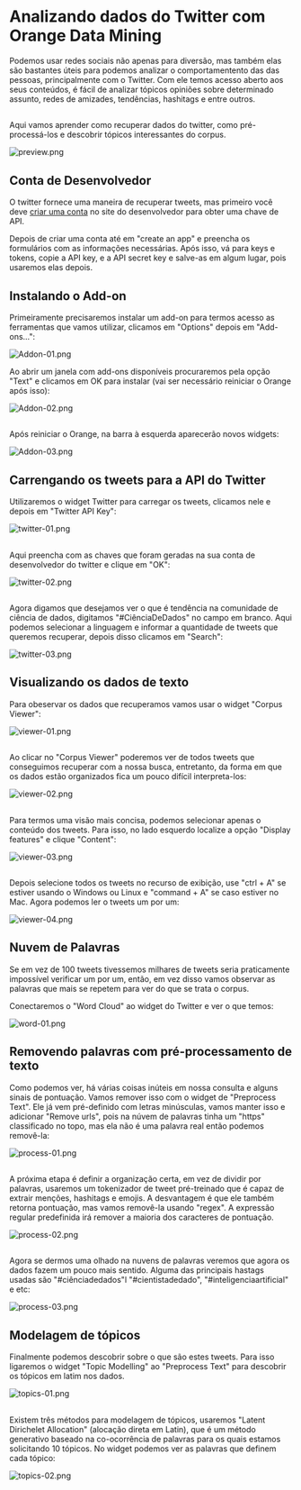 # Analizando dados do Twitter com Orange Data Mining

Podemos usar redes sociais não apenas para diversão, mas também elas são bastantes úteis para podemos analizar o comportamentento das das pessoas, principalmente com o Twitter. Com ele temos acesso aberto aos seus conteúdos, é fácil de analizar tópicos opiniões sobre determinado assunto, redes de amizades, tendências, hashitags e entre outros. 
##
Aqui vamos aprender como recuperar dados do twitter, como pré-processá-los e descobrir tópicos interessantes do corpus.

![preview.png](https://github.com/ciencia-de-dados-pratica/GEAM-basico/blob/master/2021/Igor%20-%20Analizando%20dados%20do%20Twitter/Imagens/preview.png)

## Conta de Desenvolvedor
O twitter fornece uma maneira de recuperar tweets, mas primeiro você deve [criar uma conta](https://developer.twitter.com/en/apps) no site do desenvolvedor para obter uma chave de API.

Depois de criar uma conta até em "create an app" e preencha os formulários com as informações necessárias.
Após isso, vá para keys e tokens, copie a API key, e a API secret key e salve-as em algum lugar, pois usaremos elas depois.

## Instalando o Add-on
Primeiramente precisaremos instalar um add-on para termos acesso as ferramentas que vamos utilizar, clicamos em "Options" depois em "Add-ons...":

![Addon-01.png](https://github.com/ciencia-de-dados-pratica/GEAM-basico/blob/master/2021/Igor%20-%20Analizando%20dados%20do%20Twitter/Imagens/Addon-01.png)


Ao abrir um janela com add-ons disponíveis procuraremos pela opção "Text" e clicamos em OK para instalar (vai ser necessário reiniciar o Orange após isso):

![Addon-02.png](https://github.com/ciencia-de-dados-pratica/GEAM-basico/blob/master/2021/Igor%20-%20Analizando%20dados%20do%20Twitter/Imagens/Addon-02.png)

## 
Após reiniciar o Orange, na barra à esquerda aparecerão novos widgets:

![Addon-03.png](https://github.com/ciencia-de-dados-pratica/GEAM-basico/blob/master/2021/Igor%20-%20Analizando%20dados%20do%20Twitter/Imagens/Addon-03.png)


## Carrengando os tweets para a API do Twitter
Utilizaremos o widget Twitter para carregar os tweets, clicamos nele e depois em "Twitter API Key":

![twitter-01.png](https://github.com/ciencia-de-dados-pratica/GEAM-basico/blob/master/2021/Igor%20-%20Analizando%20dados%20do%20Twitter/Imagens/twitter-01.png)

##
Aqui preencha com as chaves que foram geradas na sua conta de desenvolvedor do twitter e clique em "OK":

![twitter-02.png](https://github.com/ciencia-de-dados-pratica/GEAM-basico/blob/master/2021/Igor%20-%20Analizando%20dados%20do%20Twitter/Imagens/twitter-02.png)

##
Agora digamos que desejamos ver o que é tendência na comunidade de ciência de dados, digitamos "#CiênciaDeDados" no campo em branco. Aqui podemos selecionar a linguagem e informar a quantidade de tweets que queremos recuperar, depois disso clicamos em "Search":

 ![twitter-03.png](https://github.com/ciencia-de-dados-pratica/GEAM-basico/blob/master/2021/Igor%20-%20Analizando%20dados%20do%20Twitter/Imagens/twitter-03.png)


## Visualizando os dados de texto
Para obeservar os dados que recuperamos vamos usar o widget "Corpus Viewer":

 ![viewer-01.png](https://github.com/ciencia-de-dados-pratica/GEAM-basico/blob/master/2021/Igor%20-%20Analizando%20dados%20do%20Twitter/Imagens/viewer-01.png)

##
Ao clicar no "Corpus Viewer" poderemos ver de todos tweets que conseguimos recuperar com a nossa busca, entretanto, da forma em que os dados estão organizados fica um pouco difícil interpreta-los:

![viewer-02.png](https://github.com/ciencia-de-dados-pratica/GEAM-basico/blob/master/2021/Igor%20-%20Analizando%20dados%20do%20Twitter/Imagens/viewer-02.png)

##
Para termos uma visão mais concisa, podemos selecionar apenas o conteúdo dos tweets. Para isso, no lado esquerdo localize a opção "Display features" e clique "Content":

![viewer-03.png](https://github.com/ciencia-de-dados-pratica/GEAM-basico/blob/master/2021/Igor%20-%20Analizando%20dados%20do%20Twitter/Imagens/viewer-03.png)

##
Depois selecione todos os tweets no recurso de exibição, use "ctrl + A" se estiver usando o Windows ou Linux e "command + A" se caso estiver no Mac. Agora podemos ler o tweets um por um:

![viewer-04.png](https://github.com/ciencia-de-dados-pratica/GEAM-basico/blob/master/2021/Igor%20-%20Analizando%20dados%20do%20Twitter/Imagens/viewer-04.png)


## Nuvem de Palavras
Se em vez de 100 tweets tivessemos milhares de tweets seria praticamente impossível verificar um por um, então, em vez disso vamos observar as palavras que mais se repetem para ver do que se trata o corpus.

Conectaremos o "Word Cloud" ao widget do Twitter e ver o que temos:

![word-01.png](https://github.com/ciencia-de-dados-pratica/GEAM-basico/blob/master/2021/Igor%20-%20Analizando%20dados%20do%20Twitter/Imagens/word-01.png)


## Removendo palavras com pré-processamento de texto
Como podemos ver, há várias coisas inúteis em nossa consulta e alguns sinais de pontuação. Vamos remover isso com o widget de "Preprocess Text". Ele já vem pré-definido com letras minúsculas, vamos manter isso e adicionar "Remove urls", pois na núvem de palavras tinha um "https" classificado no topo, mas ela não é uma palavra real então podemos removê-la:

![process-01.png](https://github.com/ciencia-de-dados-pratica/GEAM-basico/blob/master/2021/Igor%20-%20Analizando%20dados%20do%20Twitter/Imagens/process-01.png)

##
A próxima etapa é definir a organização certa, em vez de dividir por palavras, usaremos um tokenizador de tweet pré-treinado que é capaz de extrair menções, hashitags e emojis. A desvantagem é que ele também retorna pontuação, mas vamos removê-la usando "regex". A expressão regular predefinida irá remover a maioria dos caracteres de pontuação.

![process-02.png](https://github.com/ciencia-de-dados-pratica/GEAM-basico/blob/master/2021/Igor%20-%20Analizando%20dados%20do%20Twitter/Imagens/process-02.png)

##
Agora se dermos uma olhado na nuvens de palavras veremos que agora os dados fazem um pouco mais sentido. Alguma das principais hastags usadas são "#ciênciadedados"l "#cientistadedado", "#inteligenciaartificial" e etc:

![process-03.png](https://github.com/ciencia-de-dados-pratica/GEAM-basico/blob/master/2021/Igor%20-%20Analizando%20dados%20do%20Twitter/Imagens/process-03.png)


## Modelagem de tópicos
Finalmente podemos descobrir sobre o que são estes tweets. Para isso ligaremos o widget "Topic Modelling" ao "Preprocess Text" para descobrir os tópicos em latim nos dados.

![topics-01.png](https://github.com/ciencia-de-dados-pratica/GEAM-basico/blob/master/2021/Igor%20-%20Analizando%20dados%20do%20Twitter/Imagens/topics-01.png)

##
Existem três métodos para modelagem de tópicos, usaremos "Latent Dirichelet Allocation" (alocação direta em Latin), que é um método generativo baseado na co-ocorrência de palavras para os quais estamos solicitando 10 tópicos. No widget podemos ver as palavras que definem cada tópico:

![topics-02.png](https://github.com/ciencia-de-dados-pratica/GEAM-basico/blob/master/2021/Igor%20-%20Analizando%20dados%20do%20Twitter/Imagens/topics-02.png)
